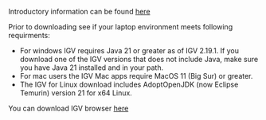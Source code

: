 Introductory information can be found [here](https://igv.org/doc/desktop/#)


Prior to downloading see if your laptop environment meets following requirments:

- For windows IGV requires Java 21 or greater as of IGV 2.19.1. If you download one of the IGV versions that does not include Java, make sure you have Java 21 installed and in your path.
- For mac users the IGV Mac apps require MacOS 11 (Big Sur) or greater.
- The IGV for Linux download includes AdoptOpenJDK (now Eclipse Temurin) version 21 for x64 Linux.  

You can download IGV browser [here](https://igv.org/doc/desktop/#DownloadPage/)
